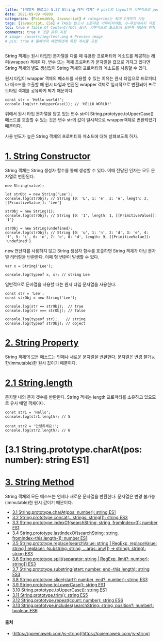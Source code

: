 ```yaml
---
title: "[개발자 블로그] 5.27 String 레퍼 객체" # post의 layout이 기본적으로 post로 설정되어있어서 Front Matter에 따로 layout변수를 만들어 주지 않아도 됨
date: 2021-09-09 +0800
categories: [PoiemaWeb, Javascript] # categories는 최대 2개까지 가능
tags: [javascript, ES6] # TAG는 반드시 소문자로 이루어져야함, 0~무한개까지 지정 가능
toc: true # Table Of Content(TOC) 옵션, 기본적으로 포스트의 오른쪽 패널에 위치
comments: true # 댓글 유무 지정
# image: /assets/img/test.png # Preview image
# pin: true # 홈페이지 메인화면에 특정 게시물 고정
---
```


String 객체는 원시 타입인 문자열을 다룰 때 유용한 프로퍼티와 메소드를 제공하는 레퍼(wrapper) 객체이다. 변수 또는 객체 프로퍼티가 문자열을 값으로 가지고 있다면 String 객체의 별도 생성없이 String 객체의 프로퍼티와 메소드를 사용할 수 있다.

원시 타입이 wrapper 객체의 메소드를 사용할 수 있는 이유는 원시 타입으로 프로퍼티나 메소드를 호출할 때 원시 타입과 연관된 wrapper 객체로 일시적으로 변환되어 프로토타입 객체를 공유하게 되기 때문이다.

~~~
const str = 'Hello world!';
console.log(str.toUpperCase()); // 'HELLO WORLD!'
~~~

위에서 원시 타입 문자열을 담고 있는 변수 str이 String.prototype.toUpperCase() 메소드를 호출할 수 있는 것은 변수 str의 값이 일시적으로 wrapper객체로 변환되었기 때문이다.

사용 빈도가 높은 String 객체의 프로퍼티와 메소드에 대해 살펴보도록 하자.

# [1. String Constructor](https://poiemaweb.com/js-string#1-string-constructor)
String 객체는 String 생성자 함수를 통해 생성할 수 있다. 이때 전달된 인자는 모두 문자열로 변환된다.

~~~
new String(value);
~~~

~~~
let strObj = new String('Lee');
console.log(strObj); // String {0: 'L', 1: 'e', 2: 'e', length: 3, [[PrimitiveValue]]: 'Lee'}

strObj = new String(1);
console.log(strObj); // String {0: '1', length: 1, [[PrimitiveValue]]: '1'}

strObj = new String(undefined);
console.log(strObj); // String {0: 'u', 1: 'n', 2: 'd', 3: 'e', 4: 'f', 5: 'i', 6: 'n', 7: 'e', 8: 'd', length: 9, [[PrimitiveValue]]: 'undefined'}
~~~

new 연산자를 사용하지 않고 String 생성자 함수를 호출하면 String 객체가 아닌 문자열 리터럴을 반환한다. 이때 형 변환이 발생할 수 있다.

~~~
var x = String('Lee');

console.log(typeof x, x); // string Lee
~~~

일반적으로 문자열을 사용할 때는 원시 타입 문자열을 사용한다.

~~~
const str = 'Lee';
const strObj = new String('Lee');

console.log(str == strObj);  // true
console.log(str === strObj); // false

console.log(typeof str);    // string
console.log(typeof strObj); // object
~~~

# [2. String Property](https://poiemaweb.com/js-string#3-string-method)
String 객체의 모든 메소드는 언제나 새로운 문자열을 반환한다. 문자열은 변경 불가능한(immutable)한 원시 값이기 때문이다.

# [2.1 String.length](https://poiemaweb.com/js-string#21-stringlength)
문자열 내의 문자 갯수를 반환한다. String 객체는 length 프로퍼티를 소유하고 있으므로 유사 배열 객체이다.

~~~
const str1 = 'Hello';
console.log(str1.length); // 5

const str2 = '안녕하세요!';
console.log(str2.length); // 6
~~~

# [3.1 String.prototype.charAt(pos: number): string ES1]

# [3. String Method](https://poiemaweb.com/js-string#3-string-method)
String 객체의 모든 메소드는 언제나 새로운 문자열을 반환한다. 문자열은 변경 불가능(immutable)한 원시 값이기 때문이다.

- [3.1 String.prototype.charAt(pos: number): string ES1](https://poiemaweb.com/js-string#31-stringprototypecharatpos-number-string-es1)
- [3.2 String.prototype.concat(…strings: string[]): string ES3](https://poiemaweb.com/js-string#32-stringprototypeconcatstrings-string-string-es3)
- [3.3 String.prototype.indexOf(searchString: string, fromIndex=0): number ES1](https://poiemaweb.com/js-string#33-stringprototypeindexofsearchstring-string-fromindex0-number-es1)
- [3.4 String.prototype.lastIndexOf(searchString: string, fromIndex=this.length-1): number ES1](https://poiemaweb.com/js-string#34-stringprototypelastindexofsearchstring-string-fromindexthislength-1-number-es1)
- [3.5 String.prototype.replace(searchValue: string | RegExp, replaceValue: string | replacer: (substring: string, …args: any[]) => string): string): string ES3](https://poiemaweb.com/js-string#35-stringprototypereplacesearchvalue-string--regexp-replacevalue-string--replacer-substring-string-args-any--string-string-string-es3)
- [3.6 String.prototype.split(separator: string | RegExp, limit?: number): string[] ES3](https://poiemaweb.com/js-string#36-stringprototypesplitseparator-string--regexp-limit-number-string-es3)
- [3.7 String.prototype.substring(start: number, end=this.length): string ES3](https://poiemaweb.com/js-string#37-stringprototypesubstringstart-number-endthislength-string-es3)
- [3.8 String.prototype.slice(start?: number, end?: number): string ES3](https://poiemaweb.com/js-string#38-stringprototypeslicestart-number-end-number-string-es3)
- [3.9 String.prototype.toLowerCase(): string ES1](https://poiemaweb.com/js-string#39-stringprototypetolowercase-string-es1)
- [3.10 String.prototype.toUpperCase(): string ES1](https://poiemaweb.com/js-string#310-stringprototypetouppercase-string-es1)
- [3.11 String.prototype.trim(): string ES5](https://poiemaweb.com/js-string#311-stringprototypetrim-string-es5)
- [3.12 String.prototype.repeat(count: number): string ES6](https://poiemaweb.com/js-string#312-stringprototyperepeatcount-number-string-es6)
- [3.13 String​.prototype​.includes(searchString: string, position?: number): boolean ES6](https://poiemaweb.com/js-string#312-stringprototyperepeatcount-number-string-es6)

#### 출처
- [https://poiemaweb.com/js-string](https://poiemaweb.com/js-string)
